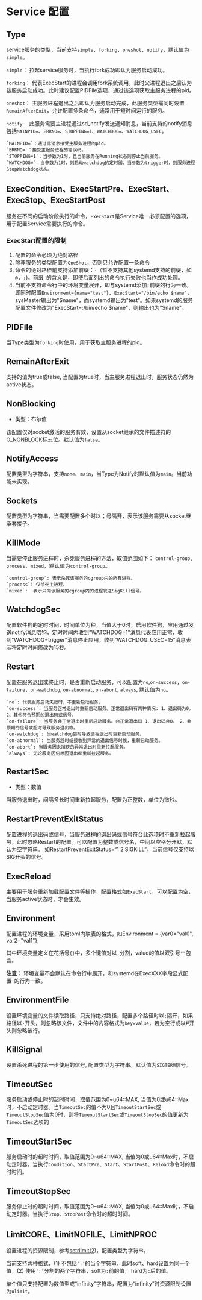# Service 配置


## Type

service服务的类型，当前支持`simple`、`forking`、`oneshot`、`notify`，默认值为`simple`。

`simple`： 拉起service服务时，当执行fork成功即认为服务启动成功。

`forking`： 代表ExecStart的进程会调用fork系统调用，此时父进程退出之后认为该服务启动成功。此时建议配置PIDFile选项，通过该选项获取主服务进程的pid。

`oneshot`： 主服务进程退出之后即认为服务启动完成，此服务类型需同时设置`RemainAfterExit`，允许配置多条命令，通常用于短时间运行的服务。

`notify`： 此服务需要主进程通过sd_notify发送通知消息，当前支持的notify消息包括`MAINPID=`、`ERRNO=`、`STOPPING=1`、`WATCHDOG=`、`WATCHDOG_USEC`。

    `MAINPID=`：通过此消息接受主服务进程的pid。
    `ERRNO=`：接受主服务进程的错误码。
    `STOPPING=1`：当参数为1时，且当前服务在Running状态则停止当前服务。
    `WATCHDOG=`：当参数为1时，则启动watchdog的定时器，当参数为trigger时，则服务进程StopWatchdog状态。


## ExecCondition、ExecStartPre、ExecStart、ExecStop、ExecStartPost

服务在不同的启动阶段执行的命令，`ExecStart`是Service唯一必须配置的选项，用于配置Service需要执行的命令。

### ExecStart配置的限制

1. 配置的命令必须为绝对路径
2. 除非服务的类型配置为`OneShot`，否则只允许配置一条命令
3. 命令的绝对路径前支持添加前缀：`-`（暂不支持其他systemd支持的前缀，如`@`，`:`)。前缀`-`的含义是，即使后面列出的命令执行失败也当作成功处理。
4. 当前不支持命令行中的环境变量展开，即与systemd添加`:`前缀的行为一致。即同时配置`Environment={name="test"}, ExecStart="/bin/echo $name"`，sysMaster输出为"$name"，而systemd输出为"test"。如果systemd的服务配置文件修改为"ExecStart=:/bin/echo $name"，则输出也为"$name"。

## PIDFile

当Type类型为`forking`时使用，用于获取主服务进程的pid。

## RemainAfterExit

支持的值为true或false, 当配置为true时，当主服务进程退出时，服务状态仍然为active状态。

## NonBlocking

* 类型：布尔值

该配置仅对socket激活的服务有效，设置从socket继承的文件描述符的O_NONBLOCK标志位。默认值为`false`。

## NotifyAccess

配置类型为字符串，支持`none`、`main`，当Type为Notify时默认值为`main`。当前功能未实现。

## Sockets

配置类型为字符串，当需要配置多个时以；号隔开，表示该服务需要从socket继承套接子。

## KillMode

当需要停止服务进程时，杀死服务进程的方法，取值范围如下： `control-group`、`process`、`mixed`，默认值为`control-group`。

    `control-group`: 表示杀死该服务的cgroup内的所有进程。
    `process`: 仅杀死主进程。
    `mixed`:  表示只向该服务的cgroup内的进程发送SigKill信号。

## WatchdogSec

配置软件狗的定时时间，时间单位为秒，当值大于0时，启用软件狗，应用通过发送notify消息喂狗，定时时间内收到"WATCHDOG=1"消息代表应用正常，收到“WATCHDOG=trigger"消息停止应用，收到“WATCHDOG_USEC=15”消息表示将定时时间修改为15秒。

## Restart

配置在服务退出或终止时，是否重新启动服务，可以配置为`no`,`on-success`，`on-failure`，`on-watchdog`, `on-abnormal`, `on-abort`, `always`, 默认值为`no`。

    `no`: 代表服务启动失败时，不重新启动服务。
    `on-success`: 当服务正常退出时重新启动服务。正常退出码有两种情况: 1、退出码为0。 2、其他符合预期的退出码或信号。
    `on-failure`: 当服务非正常退出时重新启动服务。非正常退出码 1、退出码非0。 2、非预期的信号或超时导致服务退出等。
    `on-watchdog`: 当watchdog超时导致进程退出时重新启动服务。
    `on-abnormal`: 当服务超时或接收到异常的退出信号时候，重新启动服务。
    `on-abort`: 当服务因未捕获的异常退出时重新拉起服务。
    `always`: 无论服务因何原因退出都重新拉起服务。

## RestartSec

* 类型：数值

当服务退出时，间隔多长时间重新拉起服务，配置为正整数，单位为微秒。

## RestartPreventExitStatus

配置进程的退出码或信号，当服务进程的退出码或信号符合此选项时不重新拉起服务，此时忽略Restart的配置。可以配置为整数或信号名，中间以空格分开默，默认为空字符串。
如RestartPreventExitStatus=“1 2 SIGKILL”，当前信号仅支持以SIG开头的信号。

## ExecReload

主要用于服务重新加载配置文件等操作，配置格式如`ExecStart`，可以配置为空，当服务active状态时，才会生效。

## Environment

配置进程的环境变量，采用toml内联表的格式，如Environment = {var0="val0", var2="val1"};

其中环境变量定义在花括号`{}`中，多个键值对以`,`分割，value的值以双引号`""`包含。

**注意：** 环境变量不会默认在命令行中展开，和systemd在ExecXXX字段显式配置`:`的行为一致。

## EnvironmentFile

设置环境变量的文件读取路径，只支持绝对路径，配置多个路径时以`;`隔开，如果路径以`-`开头，则忽略该文件，文件中的内容格式为`key=value`，若为空行或以#开头则忽略该行。

## KillSignal

设置杀死进程的第一步使用的信号, 配置类型为字符串。默认值为`SIGTERM`信号。

## TimeoutSec

服务启动或停止时的超时时间，取值范围为0~u64::MAX, 当值为0或u64::Max时，不启动定时器。当`TimeoutSec`的值不为0且`TimeoutStartSec`或`TimeoutStopSec`值为0时，则将`TimeoutStartSec`或`TimeoutStopSec`的值更新为`TimeoutSec`选项的

## TimeoutStartSec

服务启动时的超时时间，取值范围为0~u64::MAX, 当值为0或u64::Max时，不启动定时器。当执行`Condition`、`StartPre`、`Start`、`StartPost`、`Reload`命令时的超时时间。

## TimeoutStopSec

服务停止时的超时时间，取值范围为0~u64::MAX, 当值为0或u64::Max时，不启动定时器。当执行`Stop`、`StopPost`命令时的超时时间。

## LimitCORE、LimitNOFILE、LimitNPROC

设置进程的资源限制，参考[setrlimit(2)](https://www.man7.org/linux/man-pages/man2/setrlimit.2.html)，配置类型为字符串。

当前支持两种格式，(1) 不包括`':'`的当个字符串，此时soft、hard设置为同一个值，(2) 使用`':'`分割的两个字符串，soft为`:`前的值， hard为`:`后的值。

单个值只支持配置为数值型或“infinity”字符串，配置为“infinity”时资源限制设置为`ulimit`。
